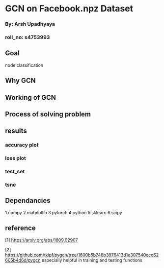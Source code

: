 
# GCN on Facebook.npz Dataset
### By: Arsh Upadhyaya
### roll_no: s4753993
## Goal 
node classification
## Why GCN
## Working of GCN
## Process of solving problem
## results
### accuracy plot

### loss plot
### test_set 
### tsne
## Dependancies
1.numpy
2.matplotlib
3.pytorch
4.python
5.sklearn
6.scipy

## reference
[1] https://arxiv.org/abs/1609.02907

[2]  https://github.com/tkipf/pygcn/tree/1600b5b748b3976413d1e307540ccc62605b4d6d/pygcn
especially helpful in training and testing functions
